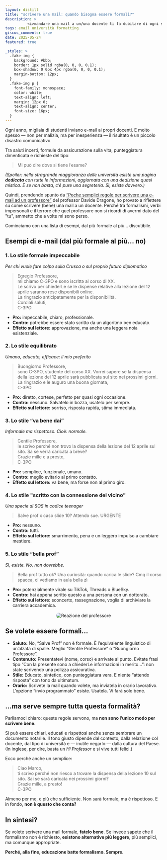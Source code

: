 ```yaml
---
layout: distill
title: "scrivere una mail: quando bisogna essere formali?"
description: >
          <i>mandare una mail a un/una docente ti fa dubitare di ogni scelta di vita, grammaticale e universitaria? Qui troverai esempi veri (e tragici), consigli pratici, e un principio guida: l’educazione batte sempre il formalismo.</i>
tags: email università formatting
giscus_comments: true
date: 2025-05-24
featured: true

_styles: >
  .fake-img {
    background: #bbb;
    border: 1px solid rgba(0, 0, 0, 0.1);
    box-shadow: 0 0px 4px rgba(0, 0, 0, 0.1);
    margin-bottom: 12px;
  }
  .fake-img p {
    font-family: monospace;
    color: white;
    text-align: left;
    margin: 12px 0;
    text-align: center;
    font-size: 16px;
  }
---
```


Ogni anno, migliaia di studenti inviano e-mail ai propri docenti. E molto spesso — non per malizia, ma per inesperienza — il risultato è un piccolo disastro comunicativo.

Tra saluti incerti, formule da assicurazione sulla vita, punteggiatura dimenticata e richieste del tipo:

> Mi può dire dove si tiene l’esame?

<em> (Spoiler: nella stragrande maggioranza delle università esiste una pagina <strong>dedicata</strong> con tutte le informazioni, aggiornata con una dedizione quasi mistica. E se non basta, c’è pure una segreteria. Sì, esiste davvero.) </em>

Quindi, prendendo spunto da <a href="https://sites.google.com/site/davidedragone/scrivere-una-mail" target="_blank" rel="noopener noreferrer">“Poche semplici regole per scrivere una e-mail ad un professore”</a> del professor Davide Dragone, ho provato a riflettere su come scrivere (bene) una mail a un docente. Perché tra formalismi, verbi impersonali e il terrore che quel professore non si ricordi di avermi dato del "tu", ammetto che a volte mi sono perso.

Cominciamo con una lista di esempi, dal più formale al più… discutibile.

## Esempi di e-mail (dal più formale al più… no)

<h3>1. Lo stile formale impeccabile</h3>
<em>Per chi vuole fare colpo sulla Crusca o sul proprio futuro diplomatico</em>

> Egregio Professore,<br>
> mi chiamo C-3PO e sono iscrittə al corso di XX.<br>
> Le scrivo per chiederLe se le dispense relative alla lezione del 12 aprile saranno rese disponibili online.<br>
> La ringrazio anticipatamente per la disponibilità.<br>
> Cordiali saluti,<br>
> C-3PO

<ul>
  <li><strong>Pro:</strong> impeccabile, chiaro, professionale.</li>
  <li><strong>Contro:</strong> potrebbe essere stato scritto da un algoritmo ben educato.</li>
  <li><strong>Effetto sul lettore:</strong> approvazione, ma anche una leggera noia esistenziale.</li>
</ul>

<h3>2. Lo stile equilibrato</h3>
<em>Umano, educato, efficace: il mio preferito</em>

> Buongiorno Professore,<br>
> sono C-3PO, studente del corso XX. Vorrei sapere se la dispensa della lezione del 12 aprile sarà pubblicata sul sito nei prossimi giorni.<br>
> La ringrazio e le auguro una buona giornata,<br>
>C-3PO

<ul>
  <li><strong>Pro:</strong> diretto, cortese, perfetto per quasi ogni occasione.</li>
  <li><strong>Contro:</strong> nessuno. Salvatelo in bozza, usatelo per sempre.</li>
  <li><strong>Effetto sul lettore:</strong> sorriso, risposta rapida, stima immediata.</li>
</ul>

<h3>3. Lo stile “va bene dai”</h3>
<em>Informale ma rispettoso. Cioè: normale.</em>

> Gentile Professore,<br>
> le scrivo perché non trovo la dispensa della lezione del 12 aprile sul sito. Sa se verrà caricata a breve?<br>
> Grazie mille e a presto,<br>
> C-3PO

<ul>
  <li><strong>Pro:</strong> semplice, funzionale, umano.</li>
  <li><strong>Contro:</strong> meglio evitarlo al primo contatto.</li>
  <li><strong>Effetto sul lettore:</strong> va bene, ma forse non al primo giro.</li>
</ul>

<h3>4. Lo stile "scritto con la connessione del vicino"</h3>
<em>Una specie di SOS in codice teenager</em>

> Salve prof x caso slide 10? Attendo sue. URGENTE

<ul>
  <li><strong>Pro:</strong> nessuno.</li>
  <li><strong>Contro:</strong> tutti.</li>
  <li><strong>Effetto sul lettore:</strong> smarrimento, pena e un leggero impulso a cambiare mestiere.</li>
</ul>

<h3>5. Lo stile “bella prof”</h3>
<em>Sì, esiste. No, non dovrebbe.</em>

> Bella prof tutto ok? Una curiosità: quando carica le slide? Cmq il corso spacca, ci vediamo in aula bella zì

<ul>
  <li><strong>Pro:</strong> potenzialmente virale su TikTok, Threads o BlueSky.</li>
  <li><strong>Contro:</strong> hai appena scritto questo a una persona con un dottorato.</li>
  <li><strong>Effetto sul lettore:</strong> sconcerto, rassegnazione, voglia di archiviare la carriera accademica.</li>
</ul>

<div class="gif-container" style="text-align: center; margin-top: 1rem;">
  <img src="https://miro.medium.com/v2/resize:fit:800/format:webp/1*fgp0N1zYOHasw-omAuEVQw.gif" alt="Reazione del professore" style="max-width: 100%; height: auto; border-radius: 8px;">
</div>

## Se volete essere formali…
<ul>
  <li><strong>Saluto:</strong> No, “Salve Prof” non è formale. È l’equivalente linguistico di un’alzata di spalle. Meglio “Gentile Professore” o “Buongiorno Professore”.</li>
  <li><strong>Contenuto:</strong> Presentatevi (nome, corso) e arrivate al punto. Evitate frasi tipo “Con la presente sono a chiederLe informazioni in merito…”: non state scrivendo una polizza assicurativa.</li>
  <li><strong>Stile:</strong> Educato, sintetico, con punteggiatura vera. E niente “attendo risposta” con tono da ultimatum.</li>
  <li><strong>Orario:</strong> Scrivete la mail quando volete, ma inviatela in orario lavorativo. L’opzione “invio programmato” esiste. Usatela. Vi farà solo bene.</li>
</ul>

## …ma serve sempre tutta questa formalità?

Parliamoci chiaro: queste regole servono, ma <strong>non sono l’unico modo per scrivere bene</strong>.

Si può essere chiari, educati e rispettosi anche senza sembrare un documento notarile. Il tono giusto dipende dal contesto, dalla relazione col docente, dal tipo di università e — inutile negarlo — dalla cultura del Paese. (In inglese, per dire, basta un <i>Hi Professor</i> e si vive tutti felici.)

Ecco perché anche un semplice:

> Ciao Marco,<br>
> ti scrivo perché non riesco a trovare la dispensa della lezione 10 sul sito. Sai se sarà caricata nei prossimi giorni?<br>
> Grazie mille, a presto!<br>
> C-3PO

Almeno per me, è più che sufficiente. Non sarà formale, ma è rispettoso. E in fondo, <strong>non è questo che conta?</strong>

## In sintesi?

Se volete scrivere una mail formale, <strong>fatelo bene</strong>.
Se invece sapete che il formalismo non è richiesto, <strong>esistono alternative più leggere</strong>, più semplici, ma comunque appropriate.

<strong>Perché, alla fine, educazione batte formalismo. Sempre.</strong>
